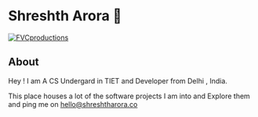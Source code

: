 # Shreshth Arora 🚀

 <a href="shreshtharora.co"><img src="https://arorashreshth.pythonanywhere.com/media/profile/author-1.jpg" title="Shreshth Arora" alt="FVCproductions"></a>



 ## About
 Hey ! I am A CS Undergard in TIET and Developer from Delhi , India.

 This place houses a lot of the software projects I am into and Explore them and ping me on hello@shreshtharora.co

 